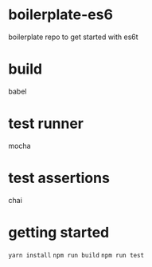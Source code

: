 # boilerplate-es6
boilerplate repo to get started with es6t

# build
babel

# test runner
mocha

# test assertions
chai


# getting started

`yarn install`
`npm run build`
`npm run test`